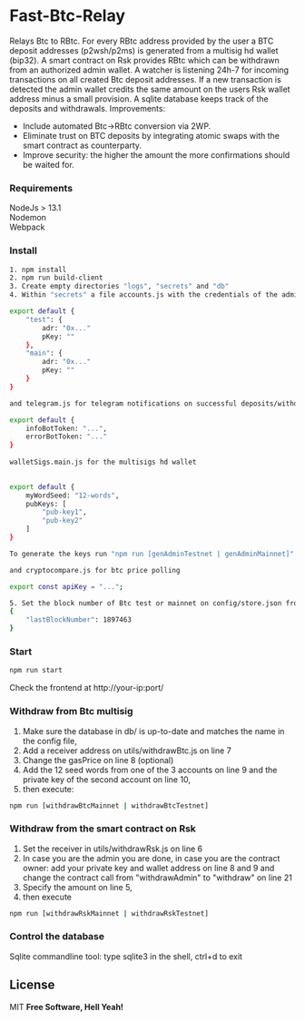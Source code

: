 # Fast-Btc-Relay

Relays Btc to RBtc. 
For every RBtc address provided by the user a BTC deposit addresses (p2wsh/p2ms) is generated from a multisig hd wallet (bip32).
A smart contract on Rsk provides RBtc which can be withdrawn from an authorized admin wallet.
A watcher is listening 24h-7 for incoming transactions on all created Btc deposit addresses. If a new transaction is detected the admin wallet credits the same amount on the users Rsk wallet address minus a small provision. A sqlite database keeps track of the deposits and withdrawals.
Improvements:
- Include automated Btc->RBtc conversion via 2WP.
- Eliminate trust on BTC deposits by integrating atomic swaps with the smart contract as counterparty.
- Improve security: the higher the amount the more confirmations should be waited for. 



### Requirements

NodeJs > 13.1  
Nodemon  
Webpack  


### Install

```sh
1. npm install
2. npm run build-client
3. Create empty directories "logs", "secrets" and "db"
4. Within "secrets" a file accounts.js with the credentials of the admin wallet

export default {
    "test": {
        adr: "0x..."
        pKey: ""
    },
    "main": {
        adr: "0x..."
        pKey: ""
    }
}

and telegram.js for telegram notifications on successful deposits/withdraws and errors

export default {
    infoBotToken: "...",
    errorBotToken: "..."
}
  
walletSigs.main.js for the multisigs hd wallet  
  

export default {
    myWordSeed: "12-words",
    pubKeys: [
        "pub-key1",
        "pub-key2"
    ]
}

To generate the keys run "npm run [genAdminTestnet | genAdminMainnet]" 3 times. Paste the 12 words from first output to "myWordSeed" and xpub from second output to pub-key1 and xpub from third output to pub-key2. 

and cryptocompare.js for btc price polling

export const apiKey = "...";

5. Set the block number of Btc test or mainnet on config/store.json from which polling should start
{
	"lastBlockNumber": 1897463
}
```


### Start

```sh
npm run start
```
Check the frontend at http://your-ip:port/ 


### Withdraw from Btc multisig

1. Make sure the database in db/ is up-to-date and matches the name in the config file, 
2. Add a receiver address on utils/withdrawBtc.js on line 7
3. Change the gasPrice on line 8 (optional)
3. Add the 12 seed words from one of the 3 accounts on line 9 and the private key of the second account on line 10,
3. then execute:  

```sh
npm run [withdrawBtcMainnet | withdrawBtcTestnet]
```


### Withdraw from the smart contract on Rsk

 1. Set the receiver in utils/withdrawRsk.js on line 6
 2. In case you are the admin you are done, in case you are the contract owner: add your private key and wallet address on line 8 and 9 and change the contract call from "withdrawAdmin" to "withdraw" on line 21
 3. Specify the amount on line 5,
 4. then execute

```sh
npm run [withdrawRskMainnet | withdrawRskTestnet]
```


### Control the database

Sqlite commandline tool: type sqlite3 in the shell, ctrl+d to exit


License
----

MIT
**Free Software, Hell Yeah!**

